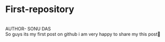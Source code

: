 # First-repository
<br>
AUTHOR- SONU DAS
<br>
So guys its my first post on github i am very happy to share my this post🥰
